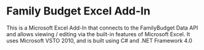 # Family Budget Excel Add-In

This is a Microsoft Excel Add-In that connects to the FamilyBudget Data API and allows viewing / editing via the built-in
features of Microsoft Excel. It uses Microsoft VSTO 2010, and is built using C# and .NET Framework 4.0
